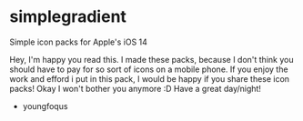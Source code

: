 # simplegradient
Simple icon packs for Apple's iOS 14

Hey, I'm happy you read this. I made these packs, because I don't think you should have to pay for so sort of icons on a mobile phone. 
If you enjoy the work and efford i put in this pack, I would be happy if you share these icon packs! Okay I won't bother you
anymore :D Have a great day/night!

- youngfoqus
